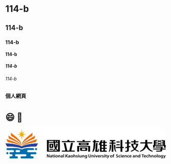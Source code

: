 # 114-b
## 114-b
### 114-b
#### 114-b
##### 114-b
###### 114-b

### 個人網頁

# 😄 🐶
![NKUST](nkust.png)
